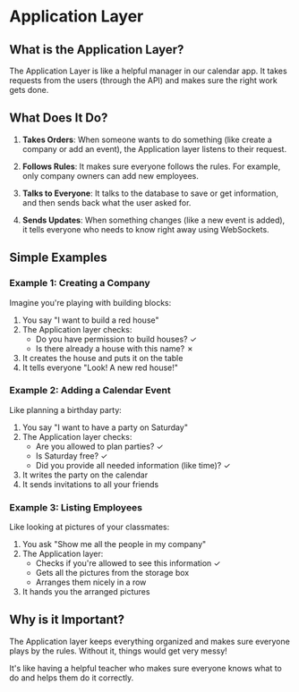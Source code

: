 # Application Layer

## What is the Application Layer?

The Application Layer is like a helpful manager in our calendar app. It takes requests from the users (through the API) and makes sure the right work gets done.

## What Does It Do?

1. **Takes Orders**: When someone wants to do something (like create a company or add an event), the Application layer listens to their request.

2. **Follows Rules**: It makes sure everyone follows the rules. For example, only company owners can add new employees.

3. **Talks to Everyone**: It talks to the database to save or get information, and then sends back what the user asked for.

4. **Sends Updates**: When something changes (like a new event is added), it tells everyone who needs to know right away using WebSockets.

## Simple Examples

### Example 1: Creating a Company

Imagine you're playing with building blocks:

1. You say "I want to build a red house"
2. The Application layer checks:
   - Do you have permission to build houses? ✓
   - Is there already a house with this name? ✗
3. It creates the house and puts it on the table
4. It tells everyone "Look! A new red house!"

### Example 2: Adding a Calendar Event

Like planning a birthday party:

1. You say "I want to have a party on Saturday"
2. The Application layer checks:
   - Are you allowed to plan parties? ✓
   - Is Saturday free? ✓ 
   - Did you provide all needed information (like time)? ✓
3. It writes the party on the calendar
4. It sends invitations to all your friends

### Example 3: Listing Employees

Like looking at pictures of your classmates:

1. You ask "Show me all the people in my company"
2. The Application layer:
   - Checks if you're allowed to see this information ✓
   - Gets all the pictures from the storage box
   - Arranges them nicely in a row
3. It hands you the arranged pictures

## Why is it Important?

The Application layer keeps everything organized and makes sure everyone plays by the rules. Without it, things would get very messy!

It's like having a helpful teacher who makes sure everyone knows what to do and helps them do it correctly.
